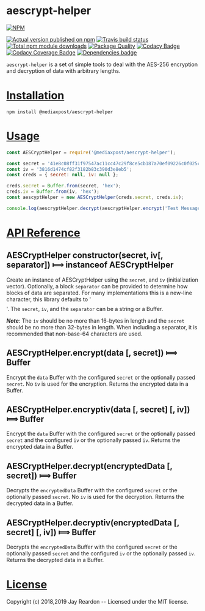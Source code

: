 # aescrypt-helper

[![NPM](https://nodei.co/npm/@mediaxpost/aescrypt-helper.png?downloads=true)](https://nodei.co/npm/@mediaxpost/aescrypt-helper/)

[![Actual version published on npm](http://img.shields.io/npm/v/@mediaxpost/aescrypt-helper.svg)](https://www.npmjs.org/package/@mediaxpost/aescrypt-helper)
[![Travis build status](https://travis-ci.org/MediaXPost/aescrypt-helper.svg)](https://www.npmjs.org/package/@mediaxpost/aescrypt-helper)
[![Total npm module downloads](http://img.shields.io/npm/dt/@mediaxpost/aescrypt-helper.svg)](https://www.npmjs.org/package/@mediaxpost/aescrypt-helper)
[![Package Quality](http://npm.packagequality.com/badge/@mediaxpost/aescrypt-helper.png)](http://packagequality.com/#?package=@mediaxpost/aescrypt-helper)
[![Codacy Badge](https://api.codacy.com/project/badge/Grade/5ccdf1cb900a4aa3985ced8a3c623fe4)](https://www.codacy.com/app/chronosis/aescrypt-helper?utm_source=github.com&amp;utm_medium=referral&amp;utm_content=MediaXPost/aescrypt-helper&amp;utm_campaign=Badge_Grade)
[![Codacy Coverage  Badge](https://api.codacy.com/project/badge/Coverage/5ccdf1cb900a4aa3985ced8a3c623fe4)](https://www.codacy.com/app/chronosis/aescrypt-helper?utm_source=github.com&utm_medium=referral&utm_content=MediaXPost/aescrypt-helper&utm_campaign=Badge_Coverage)
[![Dependencies badge](https://david-dm.org/MediaXPost/aescrypt-helper/status.svg)](https://david-dm.org/MediaXPost/aescrypt-helper?view=list)


`aescrypt-helper` is a set of simple tools to deal with the AES-256 encryption and decryption of data with arbitrary lengths.

# [Installation](#installation)
<a name="installation"></a>

```shell
npm install @mediaxpost/aescrypt-helper
```

# [Usage](#usage)
<a name="usage"></a>

```js
const AESCryptHelper = require('@mediaxpost/aescrypt-helper');

const secret = '41e8c08ff31f97547ac11cc47c29f8ce5cb187a70ef09226c0f025c25c55b5b3';
const iv = '3816d1474cf82f3182b83c390d3e8eb5';
const creds = { secret: null, iv: null };

creds.secret = Buffer.from(secret, 'hex');
creds.iv = Buffer.from(iv, 'hex');
const aescyptHelper = new AESCryptHelper(creds.secret, creds.iv);

console.log(aescryptHelper.decrypt(aescryptHelper.encrypt('Test Message')));
```

# [API Reference](#api)
<a name="api"></a>

## AESCryptHelper constructor(secret, iv[, separator]) &#x27fe; instanceof AESCryptHelper
Create an instance of AESCryptHelper using the `secret`, and `iv` (initialization vector).  Optionally, a block `separator` can be provided to determine how blocks of data are separated. For many implementations this is a new-line character, this library defaults to '$$$$'. The `secret`, `iv`, and the `separator` can be a string or a Buffer.

***Note***: The `iv` should be no more than 16-bytes in length and the `secret` should be no more than 32-bytes in length. When including a separator, it is recommended that non-base-64 characters are used.

## AESCryptHelper.encrypt(data [, secret]) &#x27fe; Buffer
Encrypt the `data` Buffer with the configured `secret` or the optionally passed `secret`. No `iv` is used for the encryption.  Returns the encrypted data in a Buffer.

## AESCryptHelper.encryptiv(data [, secret] [, iv]) &#x27fe; Buffer
Encrypt the `data` Buffer with the configured `secret` or the optionally passed `secret` and the configured `iv` or the optionally passed `iv`. Returns the encrypted data in a Buffer.

## AESCryptHelper.decrypt(encryptedData [, secret]) &#x27fe; Buffer
Decrypts the `encryptedData` Buffer with the configured `secret` or the optionally passed `secret`. No `iv` is used for the decryption.  Returns the decrypted data in a Buffer.

## AESCryptHelper.decryptiv(encryptedData [, secret] [, iv]) &#x27fe; Buffer
Decrypts the `encryptedData` Buffer with the configured `secret` or the optionally passed `secret` and the configured `iv` or the optionally passed `iv`. Returns the decrypted data in a Buffer.

# [License](#license)
<a name="license"></a>

Copyright (c) 2018,2019 Jay Reardon -- Licensed under the MIT license.
